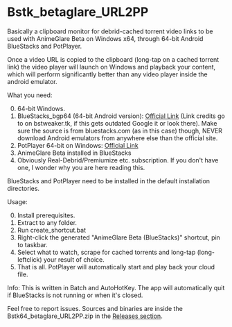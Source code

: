 # Bstk_betaglare_URL2PP
Basically a clipboard monitor for debrid-cached torrent video links to be used with AnimeGlare Beta on Windows x64, through 64-bit Android BlueStacks and PotPlayer.

Once a video URL is copied to the clipboard (long-tap on a cached torrent link) the video player will launch on Windows and playback your content,
which will perform significantly better than any video player inside the android emulator.

What you need:

0. 64-bit Windows.
1. BlueStacks_bgp64 (64-bit Android version): [Official Link](https://cdn3.bluestacks.com/downloads/windows/bgp64/4.230.10.4001/096e978c8429333d618528e5c71af873/x64/BlueStacks-Installer_4.230.10.4001_amd64_native.exe) (Link credits go to on bstweaker.tk, if this gets outdated Google it or look there). Make sure the source is from bluestacks.com (as in this case) though, NEVER download Android emulators from anywhere else than the official site.
2. PotPlayer 64-bit on Windows: [Official Link](https://potplayer.daum.net/)
3. AnimeGlare Beta installed in BlueStacks
4. Obviously Real-Debrid/Premiumize etc. subscription. If you don't have one, I wonder why you are here reading this.

BlueStacks and PotPlayer need to be installed in the default installation directories.

Usage:

0. Install prerequisites.
1. Extract to any folder.
2. Run create_shortcut.bat
3. Right-click the generated "AnimeGlare Beta (BlueStacks)" shortcut, pin to taskbar.
4. Select what to watch, scrape for cached torrents and long-tap (long-leftclick) your result of choice.
5. That is all. PotPlayer will automatically start and play back your cloud file.

Info:
This is written in Batch and AutoHotKey.
The app will automatically quit if BlueStacks is not running or when it's closed.

Feel free to report issues. Sources and binaries are inside the Bstk64_betaglare_URL2PP.zip in the [Releases section](https://github.com/morpheasgr/Bstk_betaglare_URL2PP/releases).
